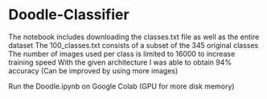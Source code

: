 # Doodle-Classifier
The notebook includes downloading the classes.txt file as well as the entire dataset
The 100_classes.txt consists of a subset of the 345 original classes
The number of images used per class is limited to 16000 to increase training speed
With the given architecture I was able to obtain 94% accuracy (Can be improved by using more images)


Run the Doodle.ipynb on Google Colab (GPU for more disk memory)
